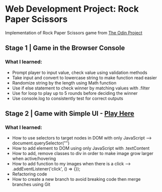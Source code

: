 # Web Development Project: Rock Paper Scissors
Implementation of Rock Paper Scissors game from [The Odin Project](https://www.theodinproject.com/lessons/foundations-rock-paper-scissors)

## Stage 1 | Game in the Browser Console
### What I learned:
- Prompt player to input value, check value using validation methods
- Take input and convert to lowercase string to make function read easier
- Randomize string by the length using Math function
- Use if else statement to check winner by matching values with .filter
- Use for loop to play up to 5 rounds before deciding the winner
- Use console.log to consistently test for correct outputs

## Stage 2 | Game with Simple UI - [Play Here](https://jasminepvo.github.io/rock-paper-scissors/)
### What I learned:
- How to use selectors to target nodes in DOM with only JavaScript --> document.querySelector("") 
- How to add element to DOM using only JavaScript with .textContent 
- How to add, remove classes to div in order to make image grow larger when active/hovering
- How to add function to my images when there is a click --> .addEventListener('click', () => {});
- Refactoring code
- How to create a new branch to avoid breaking code then merge branches using Git
